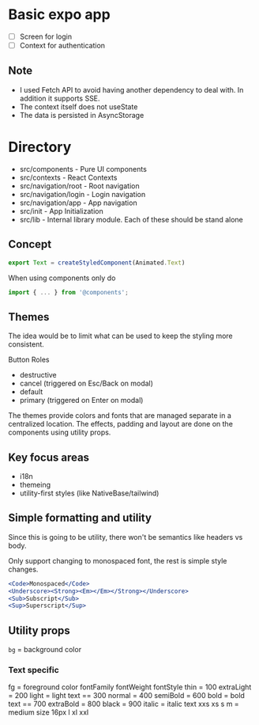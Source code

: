 # Basic expo app

- [ ] Screen for login
- [ ] Context for authentication

## Note

- I used Fetch API to avoid having another dependency to deal with. In addition it supports SSE.
- The context itself does not useState
- The data is persisted in AsyncStorage

# Directory

- src/components - Pure UI components
- src/contexts - React Contexts
- src/navigation/root - Root navigation
- src/navigation/login - Login navigation
- src/navigation/app - App navigation
- src/init - App Initialization
- src/lib - Internal library module. Each of these should be stand alone

## Concept

```typescript
export Text = createStyledComponent(Animated.Text)
```

When using components only do

```typescript
import { ... } from '@components';
```

## Themes

The idea would be to limit what can be used to keep the styling more consistent.

Button Roles

- destructive
- cancel (triggered on Esc/Back on modal)
- default
- primary (triggered on Enter on modal)

The themes provide colors and fonts that are managed separate in a centralized location.
The effects, padding and layout are done on the components using utility props.

## Key focus areas

- i18n
- themeing
- utility-first styles (like NativeBase/tailwind)

## Simple formatting and utility

Since this is going to be utility, there won't be semantics like headers vs body.

Only support changing to monospaced font, the rest is simple style changes.

```jsx
<Code>Monospaced</Code>
<Underscore><Strong><Em></Em></Strong></Underscore>
<Sub>Subscript</Sub>
<Sup>Superscript</Sup>
```


## Utility props

`bg` = background color

### Text specific

fg = foreground color
fontFamily
fontWeight
fontStyle
thin = 100
extraLight = 200
light = light text == 300
normal = 400
semiBold = 600
bold = bold text == 700
extraBold = 800
black = 900
italic = italic text
xxs 
xs
s
m = medium size 16px
l
xl
xxl

